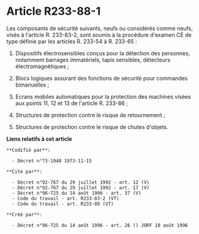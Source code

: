 # Article R233-88-1

Les composants de sécurité suivants, neufs ou considérés comme neufs, visés à l'article R. 233-83-2, sont soumis à la
procédure d'examen CE de type définie par les articles R. 233-54 à R. 233-65 :

1. Dispositifs électrosensibles conçus pour la détection des personnes, notamment barrages immatériels, tapis sensibles,
détecteurs électromagnétiques ;

2. Blocs logiques assurant des fonctions de sécurité pour commandes bimanuelles ;

3. Ecrans mobiles automatiques pour la protection des machines visées aux points 11, 12 et 13 de l'article R. 233-86 ;

4. Structures de protection contre le risque de retournement ;

5. Structures de protection contre le risque de chutes d'objets.

**Liens relatifs à cet article**

	**Codifié par**:

	  - Décret n°73-1048 1973-11-15

	**Cité par**:

	  - Décret n°92-767 du 29 juillet 1992 - art. 12 (V)
	  - Décret n°92-767 du 29 juillet 1992 - art. 17 (V)
	  - Décret n°96-725 du 14 août 1996 - art. 37 (V)
	  - Code du travail - art. R233-83-2 (VT)
	  - Code du travail - art. R233-88 (VT)

	**Créé par**:

	  - Décret n°96-725 du 14 août 1996 - art. 26 () JORF 18 août 1996
